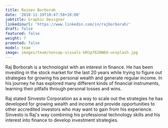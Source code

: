 ```yaml
---
title: Rajeev Borborah
date: '2018-11-19T10:47:58+10:00'
jobtitle: Graphic Designer
linkedinurl: 'https://www.linkedin.com/in/rajborborah/'
draft: false
featured: false
weight: 7
promoted: false
model: team
image: images/team/nonsap-visuals-kMJp7620W6U-unsplash.jpg
---
```

Raj Borborah is a technologist with an interest in finance. He has been investing in the stock market for the last 20 years while trying to figure out strategies for growing his personal wealth and generate regular income. In his journey he has explored many different kinds of financial instruments, learning their pitfalls through personal losses and wins. 

Raj stated Sinvesto Corporation as a way to scale out the strategies he has developed for growing wealth and income and provide opportunities to other accredited investors who may want to gain from his experience. Sinvesto is Raj's way combining his professional technology skills and his interest into finance to develop investment strategies.
